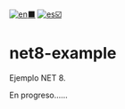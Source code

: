 [![en](https://img.shields.io/badge/lang-en-red.svg):black_large_square:](https://github.com/SpaikSaucus/net8-example/blob/main/README.md) [![es](https://img.shields.io/badge/lang-es-yellow.svg):ballot_box_with_check:](#)

# net8-example
Ejemplo NET 8.

En progreso......
